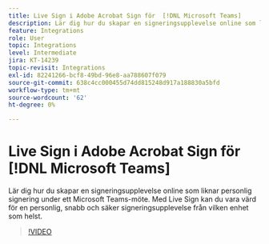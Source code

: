 ```yaml
---
title: Live Sign i Adobe Acrobat Sign för  [!DNL Microsoft Teams]
description: Lär dig hur du skapar en signeringsupplevelse online som liknar personlig signering under ett  [!DNL Microsoft Teams] möte
feature: Integrations
role: User
topic: Integrations
level: Intermediate
jira: KT-14239
topic-revisit: Integrations
exl-id: 82241266-bcf8-49bd-96e8-aa788607f079
source-git-commit: 638c4cc000455d74dd815248d917a188830a5bfd
workflow-type: tm+mt
source-wordcount: '62'
ht-degree: 0%

---
```


# Live Sign i Adobe Acrobat Sign för [!DNL Microsoft Teams]

Lär dig hur du skapar en signeringsupplevelse online som liknar personlig signering under ett Microsoft Teams-möte. Med Live Sign kan du vara värd för en personlig, snabb och säker signeringsupplevelse från vilken enhet som helst.

>[!VIDEO](https://video.tv.adobe.com/v/3445944?quality=12&learn=on&hidetitle=true&captions=swe)
